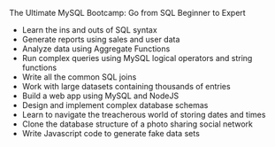
The Ultimate MySQL Bootcamp: Go from SQL Beginner to Expert
- Learn the ins and outs of SQL syntax
- Generate reports using sales and user data
- Analyze data using Aggregate Functions
- Run complex queries using MySQL logical operators and string functions
- Write all the common SQL joins
- Work with large datasets containing thousands of entries
- Build a web app using MySQL and NodeJS
- Design and implement complex database schemas
- Learn to navigate the treacherous world of storing dates and times
- Clone the database structure of a photo sharing social network
- Write Javascript code to generate fake data sets
